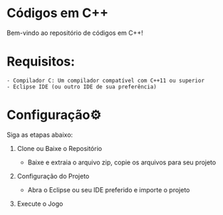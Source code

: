 # Códigos em C++

Bem-vindo ao repositório de códigos em C++! 

# Requisitos:
    - Compilador C: Um compilador compatível com C++11 ou superior
    - Eclipse IDE (ou outro IDE de sua preferência)

# Configuração⚙️

Siga as etapas abaixo:

1. Clone ou Baixe o Repositório
    - Baixe e extraia o arquivo zip, copie os arquivos para seu projeto

2. Configuração do Projeto
    - Abra o Eclipse ou seu IDE preferido e importe o projeto

3. Execute o Jogo
